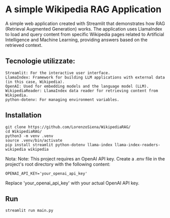 # A simple Wikipedia RAG Application

A simple web application created with Streamlit that demonstrates how RAG (Retrieval Augmented Generation) works. The application uses LlamaIndex to load and query content from specific Wikipedia pages related to Artificial Intelligence and Machine Learning, providing answers based on the retrieved context.

## Tecnologie utilizzate:

    Streamlit: For the interactive user interface.
    LlamaIndex: Framework for building LLM applications with external data (in this case, Wikipedia).
    OpenAI: Used for embedding models and the language model (LLM).
    WikipediaReader: LlamaIndex data reader for retrieving content from Wikipedia.
    python-dotenv: For managing environment variables.

## Installation

    git clone https://github.com/LorenzoSiena/WikipediaRAG/
    cd WikipediaRAG/
    python3 -m venv .venv
    source .venv/bin/activate
    pip install streamlit python-dotenv llama-index llama-index-readers-wikipedia wikipedia

Nota: Note: This project requires an OpenAI API key. Create a .env file in the project's root directory with the following content:

    OPENAI_API_KEY='your_openai_api_key'

Replace 'your_openai_api_key' with your actual OpenAI API key.

## Run 

    streamlit run main.py

